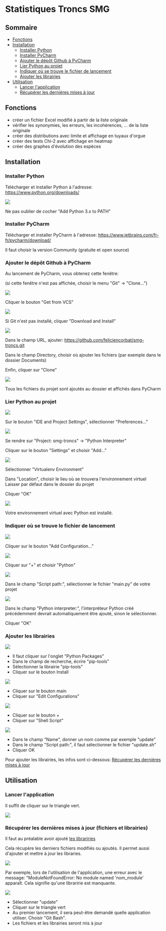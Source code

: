 # Statistiques Troncs SMG

## Sommaire
- [Fonctions](#fonctions)
- [Installation](#installation) 
  - [Installer Python](#installerpython)
  - [Installer PyCharm](#installerpycharm)
  - [Ajouter le dépôt Github à PyCharm](#ajoutergithub)
  - [Lier Python au projet](#lierpython)
  - [Indiquer où se trouve le fichier de lancement](#lancement)
  - [Ajouter les librairies](#librairies)
- [Utilisation](#utilisation)
  - [Lancer l'application](#lancer)
  - [Récupérer les dernières mises à jour](#miseajour)

## Fonctions <a id="fonctions"></a>

- créer un fichier Excel modifié à partir de la liste originale
- vérifier les synonymies, les erreurs, les incohérences, ... de la liste originale
- créer des distributions avec limite et affichage en tuyaux d'orgue
- créer des tests Chi-2 avec affichage en heatmap
- créer des graphes d'évolution des espèces

## Installation <a id="installation"></a>

### Installer Python <a id="installerpython"></a>

Télécharger et installer Python à l'adresse: https://www.python.org/downloads/

![](readme/0.png)

Ne pas oublier de cocher "Add Python 3.x to PATH"

### Installer PyCharm <a id="installerpycharm"></a>

Télécharger et installer PyCharm à l'adresse: https://www.jetbrains.com/fr-fr/pycharm/download/

Il faut choisir la version Community (gratuite et open source)

### Ajouter le dépôt Github à PyCharm <a id="ajoutergithub"></a>

Au lancement de PyCharm, vous obtenez cette fenêtre:

(si cette fenêtre n'est pas affichée, choisir le menu "Git" -> "Clone...")

![](readme/1.png)

Cliquer le bouton "Get from VCS"

![](readme/2.png)

Si Git n'est pas installé, cliquer "Download and Install"

![](readme/3.png)

Dans le champ URL, ajouter: https://github.com/feliciencorbat/smg-troncs.git

Dans le champ Directory, choisir où ajouter les fichiers (par exemple dans le dossier Documents)

Enfin, cliquer sur "Clone"

![](readme/4.png)

Tous les fichiers du projet sont ajoutés au dossier et affichés dans PyCharm

### Lier Python au projet <a id="lierpython"></a>

![](readme/5.png)

Sur le bouton "IDE and Project Settings", sélectionner "Preferences..."

![](readme/6.png)

Se rendre sur "Project: smg-troncs" -> "Python Interpreter"

Cliquer sur le bouton "Settings" et choisir "Add..."

![](readme/7.png)

Sélectionner "Virtualenv Environment"

Dans "Location", choisir le lieu où se trouvera l'environnement virtuel
Laisser par défaut dans le dossier du projet

Cliquer "OK"

![](readme/8.png)

Votre environnement virtuel avec Python est installé.

### Indiquer où se trouve le fichier de lancement <a id="lancement"></a>

![](readme/9.png)

Cliquer sur le bouton "Add Configuration..."

![](readme/11.png)

Cliquer sur "+" et choisir "Python"

![](readme/12.png)

Dans le champ "Script path:", sélectionner le fichier "main.py" de votre projet

![](readme/13.png)

Dans le champ "Python interpreter:", l'interpréteur Python créé précédemment devrait automatiquement être ajouté, sinon le sélectionner.

Cliquer "OK"

### Ajouter les librairies <a id="librairies"></a>

![](readme/21.png)

- Il faut cliquer sur l'onglet "Python Packages"
- Dans le champ de recherche, écrire "pip-tools"
- Sélectionner la librairie "pip-tools"
- Cliquer sur le bouton Install

![](readme/22.png)

- Cliquer sur le bouton main
- Cliquer sur "Edit Configurations"

![](readme/23.png)

- Cliquer sur le bouton +
- Cliquer sur "Shell Script"

![](readme/27.png)

- Dans le champ "Name", donner un nom comme par exemple "update"
- Dans le champ "Script path:", il faut sélectionner le fichier "update.sh"
- Cliquer OK

Pour ajouter les librairies, les infos sont ci-dessous: [Récupérer les dernières mises à jour](#miseajour)

## Utilisation <a id="utilisation"></a>

### Lancer l'application <a id="lancer"></a>

Il suffit de cliquer sur le triangle vert.

![](readme/17.png)

### Récupérer les dernières mises à jour (fichiers et librairies) <a id="miseajour"></a>

Il faut au préalable avoir ajouté [les librariries](#librairies)

Cela récupère les derniers fichiers modifiés ou ajoutés. 
Il permet aussi d'ajouter et mettre à jour les libraries.

![](readme/19.png)

Par exemple, lors de l'utilisation de l'application, une erreur avec le message: 
"ModuleNotFoundError: No module named 'nom_module' apparaît. 
Cela signifie qu'une libraririe est manquante.

![](readme/26.png)

- Sélectionner "update"
- Cliquer sur le triangle vert
- Au premier lancement, il sera peut-être demandé quelle application utiliser. Choisir "Git Bash".
- Les fichiers et les librairies seront mis à jour